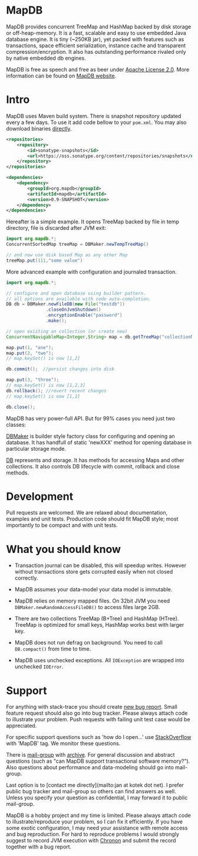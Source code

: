 MapDB
===============

MapDB provides concurrent TreeMap and HashMap backed by disk storage or off-heap-memory.
It is a fast, scalable and easy to use embedded Java database engine. It is tiny (~250KB jar),
yet packed with features such as transactions, space efficient serialization, instance cache
and transparent compression/encryption. It also has outstanding performance rivaled only by
native embedded db engines.

MapDB is free as speech and free as beer under [Apache License 2.0](https://github.com/jankotek/MapDB/blob/master/doc/license.txt).
More information can be found on [MapDB website](http://www.mapdb.org).

Intro
======
MapDB uses Maven build system. There is snapshot repository updated every a few days.
To use it add code bellow to your `pom.xml`. You may also download binaries
[directly](https://oss.sonatype.org/content/repositories/snapshots/org/mapdb/mapdb/).

```xml
<repositories>
    <repository>
        <id>sonatype-snapshots</id>
        <url>https://oss.sonatype.org/content/repositories/snapshots</url>
    </repository>
</repositories>

<dependencies>
    <dependency>
        <groupId>org.mapdb</groupId>
        <artifactId>mapdb</artifactId>
        <version>0.9-SNAPSHOT</version>
    </dependency>
</dependencies>
```

Hereafter is a simple example. It opens TreeMap backed by file in temp directory, file is discarded after JVM exit:

```java
import org.mapdb.*;
ConcurrentSortedMap treeMap = DBMaker.newTempTreeMap()

// and now use disk based Map as any other Map
treeMap.put(111,"some value")
```

More advanced example with configuration and journaled transaction.

```java
import org.mapdb.*;

// configure and open database using builder pattern.
// all options are available with code auto-completion.
DB db = DBMaker.newFileDB(new File("testdb"))
               .closeOnJvmShutdown()
               .encryptionEnable("password")
               .make();

// open existing an collection (or create new)
ConcurrentNavigableMap<Integer,String> map = db.getTreeMap("collectionName");

map.put(1, "one");
map.put(2, "two");
// map.keySet() is now [1,2]

db.commit();  //persist changes into disk

map.put(3, "three");
// map.keySet() is now [1,2,3]
db.rollback(); //revert recent changes
// map.keySet() is now [1,2]

db.close();
```

MapDB has very power-full API.
But for 99% cases you need just two classes:

[DBMaker](http://www.mapdb.org/apidocs/org/mapdb/DBMaker.html) is builder style factory class for configuring and opening
an database. It has handfull of static 'newXXX' method for opening database in particular storage mode.

[DB](http://www.mapdb.org/apidocs/org/mapdb/DB.html) represents and storage. It has methods for accessing Maps and
other collections. It also controls DB lifecycle with commit, rollback and close methods.


Development
===========
Pull requests are welcomed. We are relaxed about documentation, examples and unit tests.
Production code should fit MapDB style; most importantly to be compact and with unit tests.

What you should know
====================
* Transaction journal can be disabled, this will speedup writes. However without transactions
store gets corrupted easily when not closed correctly.

* MapDB assumes your data-model your data model is immutable.

* MapDB relies on memory mapped files. On 32bit JVM you need `DBMaker.newRandomAccessFileDB()`
to access files large 2GB.

* There are two collections TreeMap (B+Tree) and HashMap (HTree). TreeMap is
optimized for small keys, HashMap works best with larger key.

* MapDB does not run defrag on background. You need to call `DB.compact()` from time to time.

* MapDB uses unchecked exceptions. All `IOException` are wrapped into unchecked `IOError`.


Support
=======
For anything with stack-trace you should create [new bug report](https://github.com/jankotek/MapDB/issues/new).
Small feature request should also go into bug tracker. Please always attach code to illustrate your problem.
Push requests with failing unit test case would be appreciated.

For specific support questions such as 'how do I open...' use [StackOverflow](http://stackoverflow.com/) with 'MapDB' tag.
We monitor these questions.

There is [mail-group](mailto:mapdb@googlegroups.com) with [archive](http://groups.google.com/group/mapdb).
For general discussion and abstract questions (such as "can MapDB support transactional software memory?").
Also questions about performance and data-modeling should go into mail-group.

Last option is to [contact me directly](mailto:jan at kotek dot net).
I prefer public bug tracker and mail-group so others can find answers as well.
Unless you specify your question as confidential, I may forward it to public mail-group.

MapDB is a hobby project and my time is limited.
Please always attach code to illustrate/reproduce your problem, so I can fix it efficiently.
If you have some exotic configuration, I may need your assistance with remote access and bug reproduction.
For hard to reproduce problems I would strongly suggest to record JVM execution with
[Chronon](http://www.chrononsystems.com/learn-more/products-overview) and submit the record together with a bug report.
